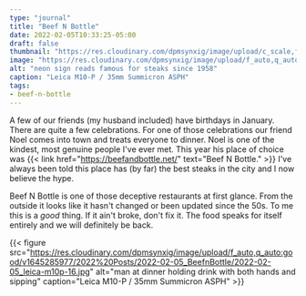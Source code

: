 ```yaml
---
type: "journal"
title: "Beef N Bottle"
date: 2022-02-05T10:33:25-05:00
draft: false
thumbnail: "https://res.cloudinary.com/dpmsynxig/image/upload/c_scale,f_auto,q_auto:good,w_700/v1645284779/2022%20Posts/2022-02-05_BeefnBottle/2022-02-05_leica-m10p-5.jpg"
image: "https://res.cloudinary.com/dpmsynxig/image/upload/f_auto,q_auto:good/v1645284779/2022%20Posts/2022-02-05_BeefnBottle/2022-02-05_leica-m10p-5.jpg"
alt: "neon sign reads famous for steaks since 1958"
caption: "Leica M10-P / 35mm Summicron ASPH"
tags:
- beef-n-bottle
---
```


A few of our friends (my husband included) have birthdays in January. There are quite a few celebrations. For one of those celebrations our friend Noel comes into town and treats everyone to dinner. Noel is one of the kindest, most genuine people I've ever met. This year his place of choice was {{< link href="https://beefandbottle.net/" text="Beef N Bottle." >}} I've always been told this place has (by far) the best steaks in the city and I now believe the hype.

Beef N Bottle is one of those deceptive restaurants at first glance. From the outside it looks like it hasn't changed or been updated since the 50s. To me this is a _good_ thing. If it ain't broke, don't fix it. The food speaks for itself entirely and we will definitely be back.

{{< figure src="https://res.cloudinary.com/dpmsynxig/image/upload/f_auto,q_auto:good/v1645285977/2022%20Posts/2022-02-05_BeefnBottle/2022-02-05_leica-m10p-16.jpg" alt="man at dinner holding drink with both hands and sipping" caption="Leica M10-P / 35mm Summicron ASPH" >}}
